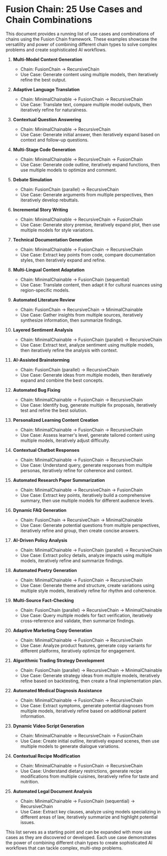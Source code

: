 # Fusion Chain: 25 Use Cases and Chain Combinations

This document provides a running list of use cases and combinations of chains using the Fusion Chain framework. These examples showcase the versatility and power of combining different chain types to solve complex problems and create sophisticated AI workflows.

1. **Multi-Model Content Generation**
   - Chain: FusionChain -> RecursiveChain
   - Use Case: Generate content using multiple models, then iteratively refine the best output.

2. **Adaptive Language Translation**
   - Chain: MinimalChainable -> FusionChain -> RecursiveChain
   - Use Case: Translate text, compare multiple model outputs, then iteratively refine for naturalness.

3. **Contextual Question Answering**
   - Chain: MinimalChainable -> RecursiveChain
   - Use Case: Generate initial answer, then iteratively expand based on context and follow-up questions.

4. **Multi-Stage Code Generation**
   - Chain: MinimalChainable -> RecursiveChain -> FusionChain
   - Use Case: Generate code outline, iteratively expand functions, then use multiple models to optimize and comment.

5. **Debate Simulation**
   - Chain: FusionChain (parallel) -> RecursiveChain
   - Use Case: Generate arguments from multiple perspectives, then iteratively develop rebuttals.

6. **Incremental Story Writing**
   - Chain: MinimalChainable -> RecursiveChain -> FusionChain
   - Use Case: Generate story premise, iteratively expand plot, then use multiple models for style variations.

7. **Technical Documentation Generation**
   - Chain: MinimalChainable -> FusionChain -> RecursiveChain
   - Use Case: Extract key points from code, compare documentation styles, then iteratively expand and refine.

8. **Multi-Lingual Content Adaptation**
   - Chain: MinimalChainable -> FusionChain (sequential)
   - Use Case: Translate content, then adapt it for cultural nuances using region-specific models.

9. **Automated Literature Review**
   - Chain: FusionChain -> RecursiveChain -> MinimalChainable
   - Use Case: Gather insights from multiple sources, iteratively synthesize information, then summarize findings.

10. **Layered Sentiment Analysis**
    - Chain: MinimalChainable -> FusionChain (parallel) -> RecursiveChain
    - Use Case: Extract text, analyze sentiment using multiple models, then iteratively refine the analysis with context.

11. **AI-Assisted Brainstorming**
    - Chain: FusionChain (parallel) -> RecursiveChain
    - Use Case: Generate ideas from multiple models, then iteratively expand and combine the best concepts.

12. **Automated Bug Fixing**
    - Chain: MinimalChainable -> FusionChain -> RecursiveChain
    - Use Case: Identify bug, generate multiple fix proposals, iteratively test and refine the best solution.

13. **Personalized Learning Content Creation**
    - Chain: MinimalChainable -> FusionChain -> RecursiveChain
    - Use Case: Assess learner's level, generate tailored content using multiple models, iteratively adjust difficulty.

14. **Contextual Chatbot Responses**
    - Chain: MinimalChainable -> FusionChain -> RecursiveChain
    - Use Case: Understand query, generate responses from multiple personas, iteratively refine for coherence and context.

15. **Automated Research Paper Summarization**
    - Chain: MinimalChainable -> RecursiveChain -> FusionChain
    - Use Case: Extract key points, iteratively build a comprehensive summary, then use multiple models for different audience levels.

16. **Dynamic FAQ Generation**
    - Chain: FusionChain -> RecursiveChain -> MinimalChainable
    - Use Case: Generate potential questions from multiple perspectives, iteratively refine and group, then create concise answers.

17. **AI-Driven Policy Analysis**
    - Chain: MinimalChainable -> FusionChain (parallel) -> RecursiveChain
    - Use Case: Extract policy details, analyze impacts using multiple models, iteratively refine and summarize findings.

18. **Automated Poetry Generation**
    - Chain: MinimalChainable -> FusionChain -> RecursiveChain
    - Use Case: Generate theme and structure, create variations using multiple style models, iteratively refine for rhythm and coherence.

19. **Multi-Source Fact-Checking**
    - Chain: FusionChain (parallel) -> RecursiveChain -> MinimalChainable
    - Use Case: Query multiple models for fact verification, iteratively cross-reference and validate, then summarize findings.

20. **Adaptive Marketing Copy Generation**
    - Chain: MinimalChainable -> FusionChain -> RecursiveChain
    - Use Case: Analyze product features, generate copy variants for different platforms, iteratively optimize for engagement.

21. **Algorithmic Trading Strategy Development**
    - Chain: FusionChain (parallel) -> RecursiveChain -> MinimalChainable
    - Use Case: Generate strategy ideas from multiple models, iteratively refine based on backtesting, then create a final implementation plan.

22. **Automated Medical Diagnosis Assistance**
    - Chain: MinimalChainable -> FusionChain -> RecursiveChain
    - Use Case: Extract symptoms, generate potential diagnoses from multiple models, iteratively refine based on additional patient information.

23. **Dynamic Video Script Generation**
    - Chain: MinimalChainable -> RecursiveChain -> FusionChain
    - Use Case: Create initial outline, iteratively expand scenes, then use multiple models to generate dialogue variations.

24. **Contextual Recipe Modification**
    - Chain: MinimalChainable -> FusionChain -> RecursiveChain
    - Use Case: Understand dietary restrictions, generate recipe modifications from multiple cuisines, iteratively refine for taste and nutrition.

25. **Automated Legal Document Analysis**
    - Chain: MinimalChainable -> FusionChain (sequential) -> RecursiveChain
    - Use Case: Extract key clauses, analyze using models specializing in different areas of law, iteratively summarize and highlight potential issues.

This list serves as a starting point and can be expanded with more use cases as they are discovered or developed. Each use case demonstrates the power of combining different chain types to create sophisticated AI workflows that can tackle complex, multi-step problems.